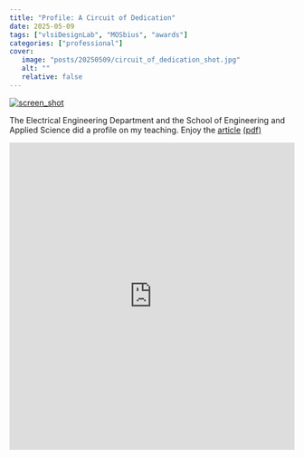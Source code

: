 ```yaml
---
title: "Profile: A Circuit of Dedication"
date: 2025-05-09
tags: ["vlsiDesignLab", "MOSbius", "awards"]
categories: ["professional"]
cover: 
   image: "posts/20250509/circuit_of_dedication_shot.jpg"
   alt: ""
   relative: false
---
```

<!-- [![thumbnail](matt_venn_peter_kinget_MOSbius.jpg)](https://www.youtube.com/watch?v=abu3u6UX6wE)> -->

[![screen_shot](circuit_of_dedication_shot.jpg)](https://www.engineering.columbia.edu/about/news/circuit-dedication-peter-kinget-honored-outstanding-teaching)

The Electrical Engineering Department and the School of Engineering and Applied Science did a profile on my teaching. Enjoy the [article](https://www.engineering.columbia.edu/about/news/circuit-dedication-peter-kinget-honored-outstanding-teaching) [(pdf)](circuit_of_dedication.pdf)


<iframe src="https://www.linkedin.com/embed/feed/update/urn:li:share:7326690104624779264?collapsed=1" height="542" width="504" frameborder="0" allowfullscreen="" title="Embedded post"></iframe>